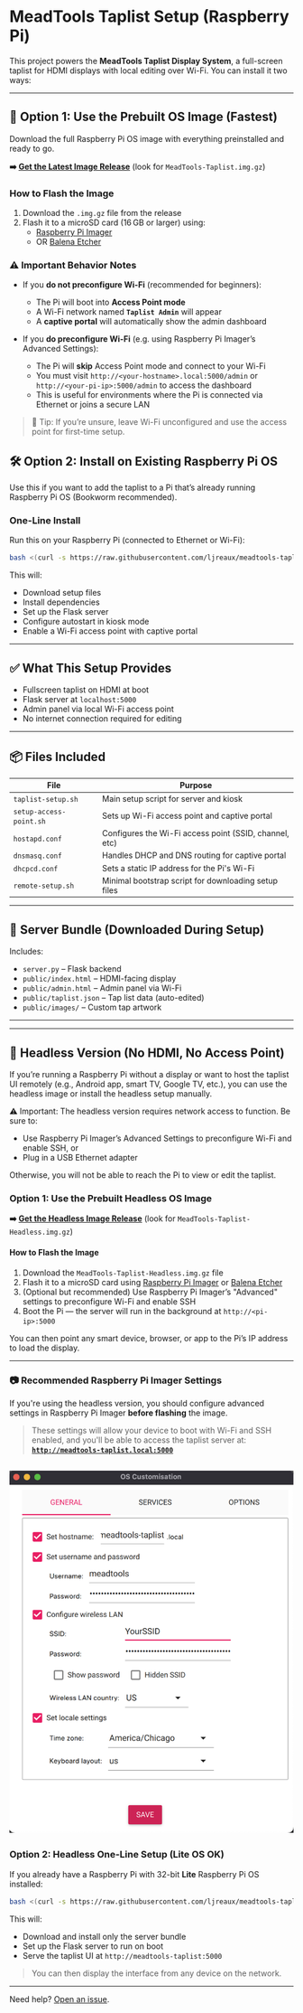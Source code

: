 # MeadTools Taplist Setup (Raspberry Pi)

This project powers the **MeadTools Taplist Display System**, a full-screen taplist for HDMI displays with local editing over Wi-Fi. You can install it two ways:

---

## 🚀 Option 1: Use the Prebuilt OS Image (Fastest)

Download the full Raspberry Pi OS image with everything preinstalled and ready to go.

**➡️ [Get the Latest Image Release](https://github.com/ljreaux/meadtools-taplist/releases)** (look for `MeadTools-Taplist.img.gz`)

### How to Flash the Image

1. Download the `.img.gz` file from the release
2. Flash it to a microSD card (16 GB or larger) using:
   - [Raspberry Pi Imager](https://www.raspberrypi.com/software/)
   - OR [Balena Etcher](https://etcher.io/)

### ⚠️ Important Behavior Notes

- If you **do not preconfigure Wi-Fi** (recommended for beginners):

  - The Pi will boot into **Access Point mode**
  - A Wi-Fi network named **`Taplist Admin`** will appear
  - A **captive portal** will automatically show the admin dashboard

- If you **do preconfigure Wi-Fi** (e.g. using Raspberry Pi Imager’s Advanced Settings):
  - The Pi will **skip** Access Point mode and connect to your Wi-Fi
  - You must visit `http://<your-hostname>.local:5000/admin` or `http://<your-pi-ip>:5000/admin` to access the dashboard
  - This is useful for environments where the Pi is connected via Ethernet or joins a secure LAN

> 🧠 Tip: If you’re unsure, leave Wi-Fi unconfigured and use the access point for first-time setup.

## 🛠 Option 2: Install on Existing Raspberry Pi OS

Use this if you want to add the taplist to a Pi that’s already running Raspberry Pi OS (Bookworm recommended).

### One-Line Install

Run this on your Raspberry Pi (connected to Ethernet or Wi-Fi):

```bash
bash <(curl -s https://raw.githubusercontent.com/ljreaux/meadtools-taplist/main/pi/remote-setup.sh)
```

This will:

- Download setup files
- Install dependencies
- Set up the Flask server
- Configure autostart in kiosk mode
- Enable a Wi-Fi access point with captive portal

---

## ✅ What This Setup Provides

- Fullscreen taplist on HDMI at boot
- Flask server at `localhost:5000`
- Admin panel via local Wi-Fi access point
- No internet connection required for editing

---

## 📦 Files Included

| File                    | Purpose                                                |
| ----------------------- | ------------------------------------------------------ |
| `taplist-setup.sh`      | Main setup script for server and kiosk                 |
| `setup-access-point.sh` | Sets up Wi-Fi access point and captive portal          |
| `hostapd.conf`          | Configures the Wi-Fi access point (SSID, channel, etc) |
| `dnsmasq.conf`          | Handles DHCP and DNS routing for captive portal        |
| `dhcpcd.conf`           | Sets a static IP address for the Pi's Wi-Fi            |
| `remote-setup.sh`       | Minimal bootstrap script for downloading setup files   |

---

## 📁 Server Bundle (Downloaded During Setup)

Includes:

- `server.py` – Flask backend
- `public/index.html` – HDMI-facing display
- `public/admin.html` – Admin panel via Wi-Fi
- `public/taplist.json` – Tap list data (auto-edited)
- `public/images/` – Custom tap artwork

---

---

## 🧰 Headless Version (No HDMI, No Access Point)

If you’re running a Raspberry Pi without a display or want to host the taplist UI remotely (e.g., Android app, smart TV, Google TV, etc.), you can use the headless image or install the headless setup manually.

⚠️ Important: The headless version requires network access to function. Be sure to:

- Use Raspberry Pi Imager’s Advanced Settings to preconfigure Wi-Fi and enable SSH, or
- Plug in a USB Ethernet adapter

Otherwise, you will not be able to reach the Pi to view or edit the taplist.

### Option 1: Use the Prebuilt Headless OS Image

**➡️ [Get the Headless Image Release](https://github.com/ljreaux/meadtools-taplist/releases)** (look for `MeadTools-Taplist-Headless.img.gz`)

#### How to Flash the Image

1. Download the `MeadTools-Taplist-Headless.img.gz` file
2. Flash it to a microSD card using [Raspberry Pi Imager](https://www.raspberrypi.com/software/) or [Balena Etcher](https://etcher.io/)
3. (Optional but recommended) Use Raspberry Pi Imager’s "Advanced" settings to preconfigure Wi-Fi and enable SSH
4. Boot the Pi — the server will run in the background at `http://<pi-ip>:5000`

You can then point any smart device, browser, or app to the Pi’s IP address to load the display.

---

### 📷 Recommended Raspberry Pi Imager Settings

If you're using the headless version, you should configure advanced settings in Raspberry Pi Imager **before flashing** the image.

> These settings will allow your device to boot with Wi-Fi and SSH enabled, and you'll be able to access the taplist server at:  
> **[`http://meadtools-taplist.local:5000`](http://meadtools-taplist.local:5000)**

## ![Example Advanced Settings](./advanced-settings-example.png)

### Option 2: Headless One-Line Setup (Lite OS OK)

If you already have a Raspberry Pi with 32-bit **Lite** Raspberry Pi OS installed:

```bash
bash <(curl -s https://raw.githubusercontent.com/ljreaux/meadtools-taplist/main/pi/headless-setup.sh)
```

This will:

- Download and install only the server bundle
- Set up the Flask server to run on boot
- Serve the taplist UI at `http://meadtools-taplist:5000`

> You can then display the interface from any device on the network.

---

Need help? [Open an issue](https://github.com/ljreaux/meadtools-taplist/issues).
